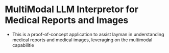# MultiModal LLM Interpretor for Medical Reports and Images 
* This is a proof-of-concept application to assist layman in understanding medical reports and medical images, leveraging on the multimodal capabilitie